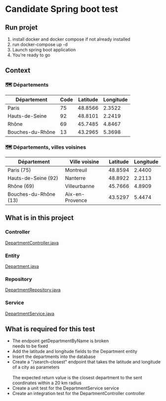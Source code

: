 # Candidate Spring boot test

## Run projet
1. install docker and docker compose if not already installed
2. run docker-compose up -d
3. Launch spring boot application
4. You're ready to go

## Context
### 🗺️ Départements

| Département             | Code | Latitude  | Longitude |
|------------------------|------|-----------|-----------|
| Paris                  | 75   | 48.8566   | 2.3522    |
| Hauts-de-Seine         | 92   | 48.8101   | 2.2419    |
| Rhône                  | 69   | 45.7485   | 4.8467    |
| Bouches-du-Rhône       | 13   | 43.2965   | 5.3698    |

### 🗺️ Départements, villes voisines

| Département             | Ville voisine        | Latitude  | Longitude |
|-------------------------|----------------------|-----------|-----------|
| Paris (75)              | Montreuil            | 48.8594   | 2.4400    |
| Hauts-de-Seine (92)     | Nanterre             | 48.8922   | 2.2113    |
| Rhône (69)              | Villeurbanne         | 45.7666   | 4.8909    |
| Bouches-du-Rhône (13)   | Aix-en-Provence      | 43.5297   | 5.4474    |


## What is in this project
### Controller
[DepartmentController.java](src%2Fmain%2Fjava%2Fcom%2Fexample%2FSpringbootCandidate%2FController%2FDepartmentController.java)
### Entity
[Department.java](src%2Fmain%2Fjava%2Fcom%2Fexample%2FSpringbootCandidate%2FEntity%2FDepartment.java)
### Repository
[DepartmentRepository.java](src%2Fmain%2Fjava%2Fcom%2Fexample%2FSpringbootCandidate%2FRepository%2FDepartmentRepository.java)
### Service
[DepartmentService.java](src%2Fmain%2Fjava%2Fcom%2Fexample%2FSpringbootCandidate%2FService%2FDepartmentService.java)

## What is required for this test
- The endpoint getDepartmentByName is broken<br>needs to be fixed
- Add the latitude and longitude fields to the Department entity
- Insert the departments into the database
- Create a "/search-closest" endpoint that takes the latitude and longitude of a city as parameters <br><br> The expected return value is the closest department to the sent coordinates within a 20 km radius
- Create a unit test for the DepartmentService service
- Create an integration test for the DepartmentController controller